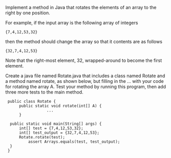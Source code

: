 Implement a method in Java that rotates the elements of an array to
the right by one position.

For example, if the input array is the following array of integers

    {7,4,12,53,32}

then the method should change the array so that it contents are as follows

    {32,7,4,12,53}

Note that the right-most element, 32, wrapped-around to become the
first element.

Create a java file named Rotate.java that includes a class named
Rotate and a method named rotate, as shown below, but filling in the
... with your code for rotating the array A. Test your method by
running this program, then add three more tests to the main method.

     public class Rotate {
          public static void rotate(int[] A) {
                      ...
          }

	  public static void main(String[] args) {
	      int[] test = {7,4,12,53,32};
	      int[] test_output = {32,7,4,12,53};
	      Rotate.rotate(test);
              assert Arrays.equals(test, test_output);
	  }
     }

